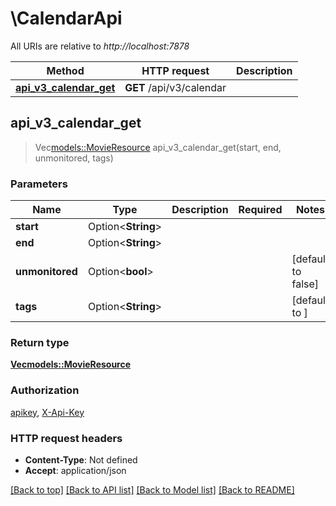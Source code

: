 # \CalendarApi

All URIs are relative to *http://localhost:7878*

Method | HTTP request | Description
------------- | ------------- | -------------
[**api_v3_calendar_get**](CalendarApi.md#api_v3_calendar_get) | **GET** /api/v3/calendar | 



## api_v3_calendar_get

> Vec<models::MovieResource> api_v3_calendar_get(start, end, unmonitored, tags)


### Parameters


Name | Type | Description  | Required | Notes
------------- | ------------- | ------------- | ------------- | -------------
**start** | Option<**String**> |  |  |
**end** | Option<**String**> |  |  |
**unmonitored** | Option<**bool**> |  |  |[default to false]
**tags** | Option<**String**> |  |  |[default to ]

### Return type

[**Vec<models::MovieResource>**](MovieResource.md)

### Authorization

[apikey](../README.md#apikey), [X-Api-Key](../README.md#X-Api-Key)

### HTTP request headers

- **Content-Type**: Not defined
- **Accept**: application/json

[[Back to top]](#) [[Back to API list]](../README.md#documentation-for-api-endpoints) [[Back to Model list]](../README.md#documentation-for-models) [[Back to README]](../README.md)

